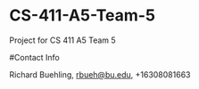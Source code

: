 # CS-411-A5-Team-5
Project for CS 411 A5 Team 5

#Contact Info

Richard Buehling, rbueh@bu.edu, +16308081663
